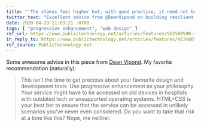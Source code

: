 ```yaml
---
title: "‘The stakes feel higher but, with good practice, it need not be scary’ – NHS.UK design lead on responding to coronavirus"
twitter_text: "Excellent advice from @DeanVipond on building resilient services on the web:"
date: 2020-04-29 11:03:21 -0700
tags: [ "progressive enhancement", "web design" ]
ref_url: https://www.publictechnology.net/articles/features/%E2%80%98-stakes-feel-higher-good-practice-it-need-not-be-scary%E2%80%99-%E2%80%93-nhsuk-design-lead
in_reply_to: https://www.publictechnology.net/articles/features/%E2%80%98-stakes-feel-higher-good-practice-it-need-not-be-scary%E2%80%99-%E2%80%93-nhsuk-design-lead
ref_source: PublicTechnology.net
---
```


Some awesome advice in this piece from [Dean Vipond](https://twitter.com/DeanVipond). My favorite recommendation (naturally):

> This isn’t the time to get precious about your favourite design and development tools. Use progressive enhancement as your philosophy. Your service might have to be accessed on old devices in hospitals with outdated tech or unsupported operating systems. HTML+CSS is your best bet to ensure that the service can be accessed in unlikely scenarios you’ve never even considered. Do you want to take that risk at a time like this? Nope, me neither. 